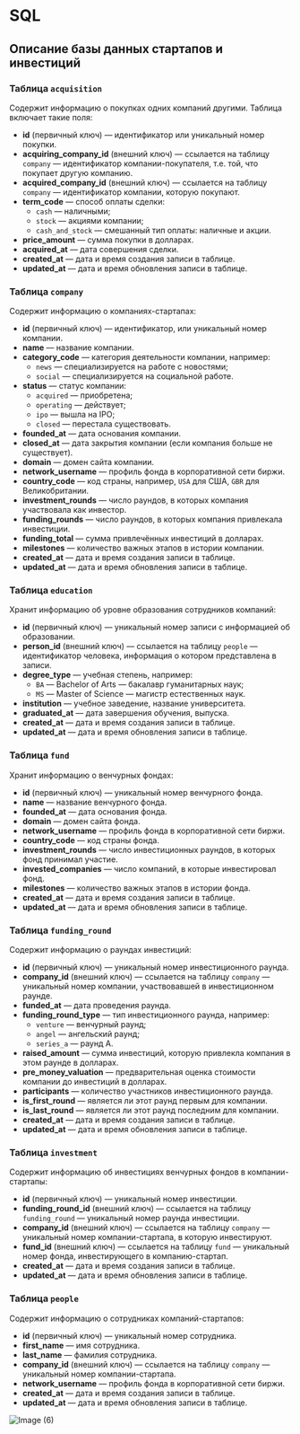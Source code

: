 # SQL

## Описание базы данных стартапов и инвестиций

### Таблица `acquisition`

Содержит информацию о покупках одних компаний другими. Таблица включает такие поля:

- **id** (первичный ключ) — идентификатор или уникальный номер покупки.
- **acquiring_company_id** (внешний ключ) — ссылается на таблицу `company` — идентификатор компании-покупателя, т.е. той, что покупает другую компанию.
- **acquired_company_id** (внешний ключ) — ссылается на таблицу `company` — идентификатор компании, которую покупают.
- **term_code** — способ оплаты сделки:
  - `cash` — наличными;
  - `stock` — акциями компании;
  - `cash_and_stock` — смешанный тип оплаты: наличные и акции.
- **price_amount** — сумма покупки в долларах.
- **acquired_at** — дата совершения сделки.
- **created_at** — дата и время создания записи в таблице.
- **updated_at** — дата и время обновления записи в таблице.

### Таблица `company`

Содержит информацию о компаниях-стартапах:

- **id** (первичный ключ) — идентификатор, или уникальный номер компании.
- **name** — название компании.
- **category_code** — категория деятельности компании, например:
  - `news` — специализируется на работе с новостями;
  - `social` — специализируется на социальной работе.
- **status** — статус компании:
  - `acquired` — приобретена;
  - `operating` — действует;
  - `ipo` — вышла на IPO;
  - `closed` — перестала существовать.
- **founded_at** — дата основания компании.
- **closed_at** — дата закрытия компании (если компания больше не существует).
- **domain** — домен сайта компании.
- **network_username** — профиль фонда в корпоративной сети биржи.
- **country_code** — код страны, например, `USA` для США, `GBR` для Великобритании.
- **investment_rounds** — число раундов, в которых компания участвовала как инвестор.
- **funding_rounds** — число раундов, в которых компания привлекала инвестиции.
- **funding_total** — сумма привлечённых инвестиций в долларах.
- **milestones** — количество важных этапов в истории компании.
- **created_at** — дата и время создания записи в таблице.
- **updated_at** — дата и время обновления записи в таблице.

### Таблица `education`

Хранит информацию об уровне образования сотрудников компаний:

- **id** (первичный ключ) — уникальный номер записи с информацией об образовании.
- **person_id** (внешний ключ) — ссылается на таблицу `people` — идентификатор человека, информация о котором представлена в записи.
- **degree_type** — учебная степень, например:
  - `BA` — Bachelor of Arts — бакалавр гуманитарных наук;
  - `MS` — Master of Science — магистр естественных наук.
- **institution** — учебное заведение, название университета.
- **graduated_at** — дата завершения обучения, выпуска.
- **created_at** — дата и время создания записи в таблице.
- **updated_at** — дата и время обновления записи в таблице.

### Таблица `fund`

Хранит информацию о венчурных фондах:

- **id** (первичный ключ) — уникальный номер венчурного фонда.
- **name** — название венчурного фонда.
- **founded_at** — дата основания фонда.
- **domain** — домен сайта фонда.
- **network_username** — профиль фонда в корпоративной сети биржи.
- **country_code** — код страны фонда.
- **investment_rounds** — число инвестиционных раундов, в которых фонд принимал участие.
- **invested_companies** — число компаний, в которые инвестировал фонд.
- **milestones** — количество важных этапов в истории фонда.
- **created_at** — дата и время создания записи в таблице.
- **updated_at** — дата и время обновления записи в таблице.

### Таблица `funding_round`

Содержит информацию о раундах инвестиций:

- **id** (первичный ключ) — уникальный номер инвестиционного раунда.
- **company_id** (внешний ключ) — ссылается на таблицу `company` — уникальный номер компании, участвовавшей в инвестиционном раунде.
- **funded_at** — дата проведения раунда.
- **funding_round_type** — тип инвестиционного раунда, например:
  - `venture` — венчурный раунд;
  - `angel` — ангельский раунд;
  - `series_a` — раунд А.
- **raised_amount** — сумма инвестиций, которую привлекла компания в этом раунде в долларах.
- **pre_money_valuation** — предварительная оценка стоимости компании до инвестиций в долларах.
- **participants** — количество участников инвестиционного раунда.
- **is_first_round** — является ли этот раунд первым для компании.
- **is_last_round** — является ли этот раунд последним для компании.
- **created_at** — дата и время создания записи в таблице.
- **updated_at** — дата и время обновления записи в таблице.

### Таблица `investment`

Содержит информацию об инвестициях венчурных фондов в компании-стартапы:

- **id** (первичный ключ) — уникальный номер инвестиции.
- **funding_round_id** (внешний ключ) — ссылается на таблицу `funding_round` — уникальный номер раунда инвестиции.
- **company_id** (внешний ключ) — ссылается на таблицу `company` — уникальный номер компании-стартапа, в которую инвестируют.
- **fund_id** (внешний ключ) — ссылается на таблицу `fund` — уникальный номер фонда, инвестирующего в компанию-стартап.
- **created_at** — дата и время создания записи в таблице.
- **updated_at** — дата и время обновления записи в таблице.

### Таблица `people`

Содержит информацию о сотрудниках компаний-стартапов:

- **id** (первичный ключ) — уникальный номер сотрудника.
- **first_name** — имя сотрудника.
- **last_name** — фамилия сотрудника.
- **company_id** (внешний ключ) — ссылается на таблицу `company` — уникальный номер компании-стартапа.
- **network_username** — профиль фонда в корпоративной сети биржи.
- **created_at** — дата и время создания записи в таблице.
- **updated_at** — дата и время обновления записи в таблице.

![Image (6)](https://github.com/FedorFlowers/SQL/assets/124936010/fab21aa0-e6cc-43a5-9fa9-eda46d3c251e)
